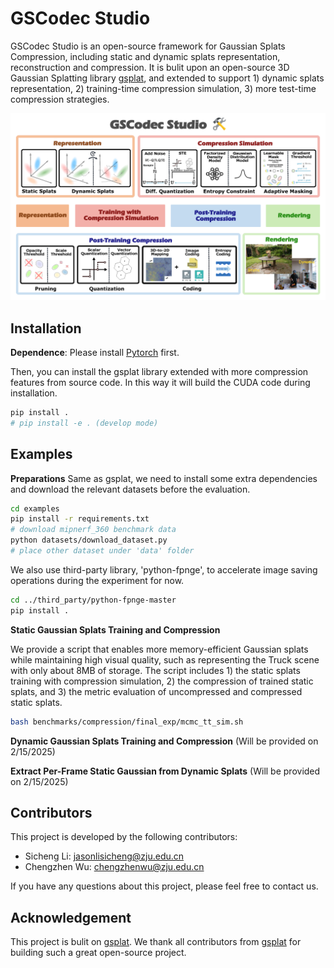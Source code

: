 # GSCodec Studio

GSCodec Studio is an open-source framework for Gaussian Splats Compression, including static and dynamic splats representation, reconstruction and compression. It is bulit upon an open-source 3D Gaussian Splatting library [gsplat](https://github.com/nerfstudio-project/gsplat), and extended to support 1) dynamic splats representation, 2) training-time compression simulation, 3) more test-time compression strategies.

![Teaser](./assets/Teaser.png)

## Installation

**Dependence**: Please install [Pytorch](https://pytorch.org/get-started/locally/) first.

Then, you can install the gsplat library extended with more compression features from source code. In this way it will build the CUDA code during installation.

```bash
pip install .
# pip install -e . (develop mode)
```

## Examples

**Preparations**
Same as gsplat, we need to install some extra dependencies and download the relevant datasets before the evaluation.

```bash
cd examples
pip install -r requirements.txt
# download mipnerf_360 benchmark data
python datasets/download_dataset.py
# place other dataset under 'data' folder
```

We also use third-party library, 'python-fpnge', to accelerate image saving operations during the experiment for now. 

```bash
cd ../third_party/python-fpnge-master
pip install .
```

**Static Gaussian Splats Training and Compression**

We provide a script that enables more memory-efficient Gaussian splats while maintaining high visual quality, such as representing the Truck scene with only about 8MB of storage. The script includes 1) the static splats training with compression simulation, 2) the compression of trained static splats, and 3) the metric evaluation of uncompressed and compressed static splats.

```bash
bash benchmarks/compression/final_exp/mcmc_tt_sim.sh
```

**Dynamic Gaussian Splats Training and Compression**
(Will be provided on 2/15/2025)

**Extract Per-Frame Static Gaussian from Dynamic Splats**
(Will be provided on 2/15/2025)

## Contributors

This project is developed by the following contributors:

- Sicheng Li: jasonlisicheng@zju.edu.cn
- Chengzhen Wu: chengzhenwu@zju.edu.cn

If you have any questions about this project, please feel free to contact us.

## Acknowledgement
This project is bulit on [gsplat](https://github.com/nerfstudio-project/gsplat). We thank all contributors from [gsplat](https://github.com/nerfstudio-project/gsplat) for building such a great open-source project.